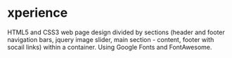 # xperience
HTML5 and CSS3 web page design divided by sections (header and footer navigation bars, jquery image slider, main section - content, footer with socail links) within a container. Using Google Fonts and FontAwesome.
